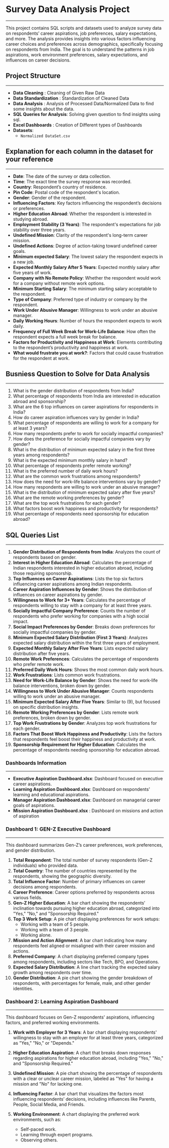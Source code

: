 # Survey Data Analysis Project
---

This project contains SQL scripts and datasets used to analyze survey data on respondents’ career aspirations, job preferences, salary expectations, and more. The analysis provides insights into various factors influencing career choices and preferences across demographics, specifically focusing on respondents from India. The goal is to understand the patterns in job aspirations, work environment preferences, salary expectations, and influences on career decisions.

## Project Structure
---

- **Data Cleaning** : Cleaning of Given Raw Data
- **Data Standardization** : Standardization of Cleaned Data
- **Data Analysis** : Analysis of Processed Data/Normalized Data to find some insights about the data.
- **SQL Queries for Analysis**: Solving given question to find insights using sql.
- **Excel Dashboards** : Creation of Different types of Dashboards
- **Datasets**:
  - `Normalized DataSet.csv`

## Explanation for each column in the dataset for your reference
---

- **Date**: The date of the survey or data collection.
- **Time**: The exact time the survey response was recorded.
- **Country**: Respondent’s country of residence.
- **Pin Code**: Postal code of the respondent's location.
- **Gender**: Gender of the respondent.
- **Influencing Factors**: Key factors influencing the respondent’s decisions or preferences.
- **Higher Education Abroad**: Whether the respondent is interested in studying abroad.
- **Employment Stability (3 Years)**: The respondent's expectations for job stability over three years.
- **Undefined Mission**: Clarity of the respondent's long-term career mission.
- **Undefined Actions**: Degree of action-taking toward undefined career goals.
- **Minimum expected Salary**: The lowest salary the respondent expects in a new job.
- **Expected Monthly Salary After 5 Years**: Expected monthly salary after five years of work.
- **Company with No Remote Policy**: Whether the respondent would work for a company without remote work options.
- **Minimum Starting Salary**: The minimum starting salary acceptable to the respondent.
- **Type of Company**: Preferred type of industry or company by the respondent.
- **Work Under Abusive Manager**: Willingness to work under an abusive manager.
- **Daily Working Hours**: Number of hours the respondent expects to work daily.
- **Frequency of Full Week Break for Work-Life Balance**: How often the respondent expects a full week break for balance.
- **Factors for Productivity and Happiness at Work**: Elements contributing to the respondent’s productivity and happiness at work.
- **What would frustrate you at work?**: Factors that could cause frustration for the respondent at work.


## Busniess Question to Solve for Data Analysis
---
1. What is the gender distribution of respondents from India?
2. What percentage of respondents from India are interested in education abroad and sponsorship?
3. What are the 6 top influences on career aspirations for respondents in India?
4. How do career aspiration influences vary by gender in India?
5. What percentage of respondents are willing to work for a company for at least 3 years?
6. How many respondents prefer to work for socially impactful companies?
7. How does the preference for socially impactful companies vary by gender?
8. What is the distribution of minimum expected salary in the first three years among respondents?
9. What is the expected minimum monthly salary in hand?
10. What percentage of respondents prefer remote working?
11. What is the preferred number of daily work hours?
12. What are the common work frustrations among respondents?
13. How does the need for work-life balance interventions vary by gender?
14. How many respondents are willing to work under an abusive manager?
15. What is the distribution of minimum expected salary after five years?
16. What are the remote working preferences by gender?
17. What are the top work frustrations for each gender?
18. What factors boost work happiness and productivity for respondents?
19. What percentage of respondents need sponsorship for education abroad?


## SQL Queries List
---

1. **Gender Distribution of Respondents from India**: Analyzes the count of respondents based on gender.
2. **Interest in Higher Education Abroad**: Calculates the percentage of Indian respondents interested in higher education abroad, including those requiring sponsorship.
3. **Top Influences on Career Aspirations**: Lists the top six factors influencing career aspirations among Indian respondents.
4. **Career Aspiration Influences by Gender**: Shows the distribution of influences on career aspirations by gender.
5. **Willingness to Work for 3+ Years**: Calculates the percentage of respondents willing to stay with a company for at least three years.
6. **Socially Impactful Company Preference**: Counts the number of respondents who prefer working for companies with a high social impact.
7. **Social Impact Preferences by Gender**: Breaks down preferences for socially impactful companies by gender.
8. **Minimum Expected Salary Distribution (First 3 Years)**: Analyzes expected salary distribution within the first three years of employment.
9. **Expected Monthly Salary After Five Years**: Lists expected salary distribution after five years.
10. **Remote Work Preferences**: Calculates the percentage of respondents who prefer remote work.
11. **Preferred Daily Work Hours**: Shows the most common daily work hours.
12. **Work Frustrations**: Lists common work frustrations.
13. **Need for Work-Life Balance by Gender**: Shows the need for work-life balance interventions, broken down by gender.
14. **Willingness to Work Under Abusive Manager**: Counts respondents willing to work under an abusive manager.
15. **Minimum Expected Salary After Five Years**: Similar to (9), but focused on specific distribution insights.
16. **Remote Working Preferences by Gender**: Lists remote work preferences, broken down by gender.
17. **Top Work Frustrations by Gender**: Analyzes top work frustrations for each gender.
18. **Factors That Boost Work Happiness and Productivity**: Lists the factors that respondents feel boost their happiness and productivity at work.
19. **Sponsorship Requirement for Higher Education**: Calculates the percentage of respondents needing sponsorship for education abroad.

### Dashboards Information
---
- **Executive Aspiration Dashboard.xlsx**: Dashboard focused on executive career aspirations.
- **Learning Aspiration Dashboard.xlsx**: Dashboard on respondents' learning and educational aspirations.
- **Manager Aspiration Dashboard.xlsx**: Dashboard on managerial career goals of aspirations.
- **Mission Aspiration Dashboard.xlsx** : Dashboard on missions and action of aspiration


### Dashboard 1: **GEN-Z Executive Dashboard**
---

This dashboard summarizes Gen-Z’s career preferences, work preferences, and gender distribution.

1. **Total Respondent**: The total number of survey respondents (Gen-Z individuals) who provided data.
2. **Total Country**: The number of countries represented by the respondents, showing the geographic diversity.
3. **Total Influence Factor**: Number of primary influences on career decisions among respondents.
4. **Career Preference**: Career options preferred by respondents across various fields.
5. **Gen-Z Higher Education**: A bar chart showing the respondents’ inclination towards pursuing higher education abroad, categorized into "Yes," "No," and "Sponsorship Required."
6. **Top 3 Work Setup**: A pie chart displaying preferences for work setups:
   - Working with a team of 5 people.
   - Working with a team of 3 people.
   - Working alone.
7. **Mission and Action Alignment**: A bar chart indicating how many respondents feel aligned or misaligned with their career mission and actions.
8. **Preferred Company**: A chart displaying preferred company types among respondents, including sectors like Tech, BPO, and Operations.
9. **Expected Salary Distribution**: A line chart tracking the expected salary growth among respondents over time.
10. **Gender Distribution**: A pie chart showing the gender breakdown of respondents, with percentages for female, male, and other gender identities.


### Dashboard 2: **Learning Aspiration Dashboard**
---
This dashboard focuses on Gen-Z respondents' aspirations, influencing factors, and preferred working environments.

1. **Work with Employer for 3 Years**: A bar chart displaying respondents' willingness to stay with an employer for at least three years, categorized as "Yes," "No," or "Depends."
2. **Higher Education Aspiration**: A chart that breaks down responses regarding aspirations for higher education abroad, including "Yes," "No," and "Sponsorship Required."
3. **Undefined Mission**: A pie chart showing the percentage of respondents with a clear or unclear career mission, labeled as "Yes" for having a mission and "No" for lacking one.

4. **Influencing Factor**: A bar chart that visualizes the factors most influencing respondents’ decisions, including influences like Parents, People, Social Media, and Friends.
5. **Working Environment**: A chart displaying the preferred work environments, such as:
   - Self-paced work.
   - Learning through expert programs.
   - Observing others.
